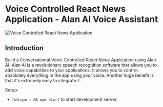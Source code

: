 # Voice Controlled React News Application - Alan AI Voice Assistant

![Voice Controlled React News Application](https://i.ibb.co/SVyK6Nh/Screenshot-2020-08-03-at-21-24-23.png)

## Introduction

Build a Conversational Voice Controlled React News Application using Alan AI. Alan AI is a revolutionary speech recognition software that allows you to add voice capabilities to your applications. It allows you to control absolutely everything in the app using your voice. Another huge benefit is that it's extremely easy to integrate it.  

Setup:
- run ```npm i && npm start``` to start development server
